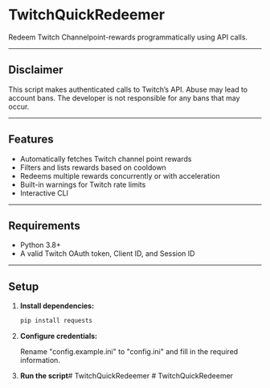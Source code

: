 # TwitchQuickRedeemer

Redeem Twitch Channelpoint-rewards programmatically using API calls.

---

## Disclaimer

This script makes authenticated calls to Twitch’s API. Abuse may lead to account bans.
The developer is not responsible for any bans that may occur.

---

## Features

- Automatically fetches Twitch channel point rewards
- Filters and lists rewards based on cooldown
- Redeems multiple rewards concurrently or with acceleration
- Built-in warnings for Twitch rate limits
- Interactive CLI

---

## Requirements

- Python 3.8+
- A valid Twitch OAuth token, Client ID, and Session ID

---

## Setup

1. **Install dependencies:**
    ```bash
    pip install requests
    ```

2. **Configure credentials:**

   Rename "config.example.ini" to "config.ini" and fill in the required information.

3. **Run the script**#   T w i t c h Q u i c k R e d e e m e r  
 #   T w i t c h Q u i c k R e d e e m e r  
 
